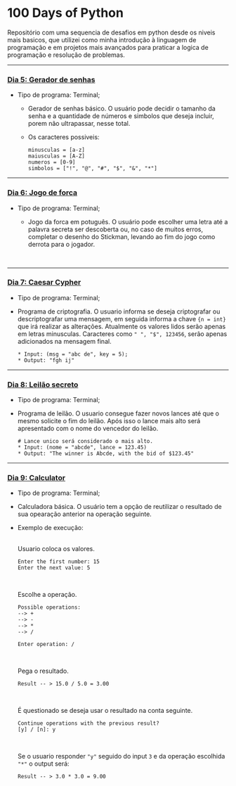 # 100 Days of Python

Repositório com uma sequencia de desafios em python desde os niveis mais basicos, que utilizei como minha introdução
à linguagem de programação e em projetos mais avançados para praticar a logica de programação e resolução de problemas.

---

### [Dia 5: Gerador de senhas](https://github.com/FerrMath/100_days_of_python/tree/master/day_5)
    
* Tipo de programa: Terminal;

  * Gerador de senhas básico. O usuário pode decidir o tamanho da senha e a quantidade de números e simbolos que deseja incluir, porem não ultrapassar, nesse total.
  
  * Os caracteres possiveis:
          
        minusculas = [a-z]
        maiusculas = [A-Z]
        numeros = [0-9]
        simbolos = ["!", "@", "#", "$", "&", "*"]

---

### [Dia 6: Jogo de forca](https://github.com/FerrMath/100_days_of_python/tree/master/day_6)

* Tipo de programa: Terminal;

  - Jogo da forca em potuguês. O usuário pode escolher uma letra até a palavra secreta ser descoberta ou, no caso de muitos erros, completar o desenho do Stickman, levando ao fim do jogo como derrota para o jogador.

<br>

---

### [Dia 7: Caesar Cypher](https://github.com/FerrMath/100_days_of_python/tree/master/day_7)

  * Tipo de programa: Terminal;

  - Programa de criptografia. O usuario informa se deseja criptografar ou descriptografar uma mensagem, em seguida informa a chave `{n = int}` que irá realizar as alterações. Atualmente os valores lidos serão apenas em letras minusculas. Caracteres como `" ", "$", 123456`, serão apenas adicionados na mensagem final.

        * Input: (msg = "abc de", key = 5);
        * Output: "fgh ij"

---

### [Dia 8: Leilão secreto](https://github.com/FerrMath/100_days_of_python/tree/master/day_8)

  * Tipo de programa: Terminal;

  - Programa de leilão. O usuario consegue fazer novos lances até que o mesmo solicite o fim do leilão. Após isso o lance mais alto será apresentado com o nome do vencedor do leilão.
        
        # Lance unico será considerado o mais alto. 
        * Input: (nome = "abcde", lance = 123.45)
        * Output: "The winner is Abcde, with the bid of $123.45"

---

### [Dia 9: Calculator](https://github.com/FerrMath/100_days_of_python/tree/master/day_9)

  * Tipo de programa: Terminal;

  - Calculadora básica. O usuário tem a opção de reutilizar o resultado de sua opearação anterior na operação seguinte.

  * Exemplo de execução:
      
      <br>Usuario coloca os valores.

        Enter the first number: 15
        Enter the next value: 5
      <br>
      
      Escolhe a operação.
        
        Possible operations:
        --> +
        --> -
        --> *
        --> /

        Enter operation: /
      <br>

      Pega o resultado.

        Result -- > 15.0 / 5.0 = 3.00
      <br>

      É questionado se deseja usar o resultado na conta seguinte.

        Continue operations with the previous result?
        [y] / [n]: y
      <br>

      Se o usuario responder `"y"` seguido do input `3` e da operação escolhida `"*"` o output será:
      
        Result -- > 3.0 * 3.0 = 9.00